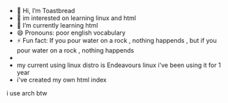 - 👋 Hi, I’m Toastbread
- 👀 im interested on learning linux and html
- 🌱 I’m currently learning html
- 😄 Pronouns: poor english vocabulary
- ⚡ Fun fact: If you pour water on a rock , nothing happends , but if you pour water on a rock , nothing happends
- 
- my current using linux distro is Endeavours linux i've been using it for 1 year
- i've created my own html index
















i use arch btw
